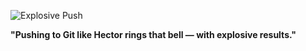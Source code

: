 ![Explosive Push](https://media2.giphy.com/media/v1.Y2lkPTc5MGI3NjExajFoeDgyOTJzZXRyZjdkeXM3MmtqMHNvcnk0d2wxOGZpNzRta3F6NyZlcD12MV9pbnRlcm5hbF9naWZfYnlfaWQmY3Q9Zw/NfGTU1FFnPIwo/giphy.gif)

**"Pushing to Git like Hector rings that bell — with explosive results."**
